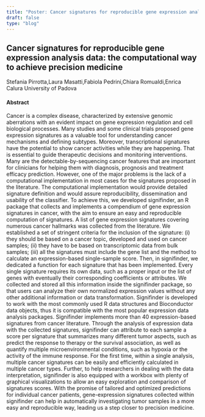 ```yaml
---
title: "Poster: Cancer signatures for reproducible gene expression analysis data: the computational way to achieve precision medicine"
draft: false
type: "blog"
---
```


## Cancer signatures for reproducible gene expression analysis data: the computational way to achieve precision medicine
Stefania Pirrotta,Laura Masatti,Fabiola Pedrini,Chiara Romualdi,Enrica Calura
University of Padova
#### Abstract

Cancer is a complex disease, characterized by extensive genomic aberrations with an evident impact on gene expression regulation and cell biological processes. Many studies and some clinical trials proposed gene expression signatures as a valuable tool for understanding cancer mechanisms and defining subtypes. Moreover, transcriptional signatures have the potential to show cancer activities while they are happening. That is essential to guide therapeutic decisions and monitoring interventions. Many are the detectable-by-sequencing cancer features that are important for clinicians for helping them with diagnosis, prognosis and treatment efficacy prediction. However, one of the major problems is the lack of a computational implementation in most cases for the signatures proposed in the literature. The computational implementation would provide detailed signature definition and would assure reproducibility, dissemination and usability of the classifier. To achieve this, we developed signifinder, an R package that collects and implements a compendium of gene expression signatures in cancer, with the aim to ensure an easy and reproducible computation of signatures. A list of gene expression signatures covering numerous cancer hallmarks was collected from the literature. We established a set of stringent criteria for the inclusion of the signature: (i) they should be based on a cancer topic, developed and used on cancer samples; (ii) they have to be based on transcriptomic data from bulk samples; (iii) all the signatures must include the gene list and the method to calculate an expression-based single-sample score. Then, in signifinder, we dedicated a function for each signature that has been implemented. Every single signature requires its  own data, such as a proper input or the list of genes with eventually their corresponding coefficients or attributes. We collected and stored all this information inside the signifinder package, so that users can analyze their own normalized expression values without any other additional information or data transformation. Signifinder is developed to work with the most commonly used R data structures and Bioconductor data objects, thus it is compatible with the most popular expression data analysis packages. Signifinder implements more than 40 expression-based signatures from cancer literature. Through the analysis of expression data with the collected signatures, signifinder can attribute to each sample a score per signature that summarizes many different tumor aspects, such as predict the response to therapy or the survival association, as well as quantify multiple microenvironmental conditions, such as hypoxia or the activity of the immune response. For the first time, within a single analysis, multiple cancer signatures can be easily and  efficiently calculated in multiple cancer types. Further, to help researchers in dealing with the data interpretation, signifinder is also equipped with a workbox with plenty of graphical visualizations to allow an easy exploration and comparison of signatures scores. With the promise of tailored and optimized predictions for individual cancer patients, gene-expression signatures collected within signifinder can help in automatically investigating tumor samples in a more easy and reproducible way, leading us a step closer to precision medicine.
